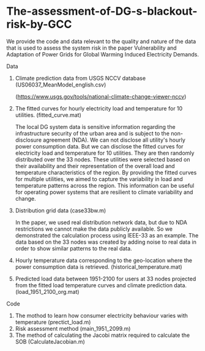 # The-assessment-of-DG-s-blackout-risk-by-GCC

We provide the code and data relevant to the quality and nature of the data that is used to assess the system risk in the paper Vulnerability and Adaptation of Power Grids for Global Warming Induced Electricity Demands. 

Data
1) Climate prediction data from USGS NCCV database (US06037_MeanModel_english.csv)

   (https://www.usgs.gov/tools/national-climate-change-viewer-nccv) 

2) The fitted curves for hourly electricity load and temperature for 10 utilities.  (fitted_curve.mat)
   
   The local DG system data is sensitive information regarding the infrastructure security of the urban area and is subject to the non-disclosure agreement (NDA). We can not disclose all utility's hourly power consumption data. But we can disclose the fitted curves for electricity load and temperature for 10 utilities. They are then randomly distributed over the 33 nodes. These utilities were selected based on their availability and their representation of the overall load and temperature characteristics of the region. By providing the fitted curves for multiple utilities, we aimed to capture the variability in load and temperature patterns across the region. This information can be useful for operating power systems that are resilient to climate variability and change.

3) Distribution grid data (case33bw.m)
   
   In the paper, we used real distribution network data, but due to NDA restrictions we cannot make the data publicly available. So we demonstrated the calculation process using IEEE-33 as an example. The data based on the 33 nodes was created by adding noise to real data in order to show similar patterns to the real data.
   
4) Hourly temperature data corresponding to the geo-location where the power consumption data is retrieved. (historical_temperature.mat)

5) Predicted load data between 1951-2100 for users at 33 nodes projected from the fitted load temperature curves and climate prediction data. (load_1951_2100_org.mat)

Code
1) The mothod to learn how consumer electricity behaviour varies with temperature (prectict_load.m)
2) Risk assessment method (main_1951_2099.m)
3) The method of calculating the Jacobi matrix required to calculate the SOB (CalculateJacobian.m)
